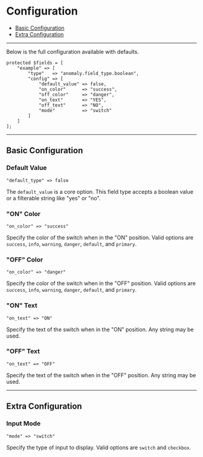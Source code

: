 # Configuration

- [Basic Configuration](#basic)
- [Extra Configuration](#extra)

<hr>

Below is the full configuration available with defaults.

    protected $fields = [
        "example" => [
            "type"   => "anomaly.field_type.boolean",
            "config" => [
                "default_value" => false,
                "on_color"      => "success",
                "off_color"     => "danger",
                "on_text"       => "YES",
                "off_text"      => "NO",
                "mode"          => "switch"
            ]
        ]
    ];

<hr>

<a name="basic"></a>
## Basic Configuration

### Default Value

    "default_type" => false

The `default_value` is a core option. This field type accepts a boolean value or a filterable string like "yes" or "no".

### "ON" Color

    "on_color" => "success"

Specify the color of the switch when in the "ON" position. Valid options are `success`, `info`, `warning`, `danger`, `default`, and `primary`.

### "OFF" Color

    "on_color" => "danger"

Specify the color of the switch when in the "OFF" position. Valid options are `success`, `info`, `warning`, `danger`, `default`, and `primary`.

### "ON" Text

    "on_text" => "ON"

Specify the text of the switch when in the "ON" position. Any string may be used.

### "OFF" Text

    "on_text" => "OFF"

Specify the text of the switch when in the "OFF" position. Any string may be used.

<hr>

<a name="extra"></a>
## Extra Configuration

### Input Mode

    "mode" => "switch"

Specify the type of input to display. Valid options are `switch` and `checkbox`.
